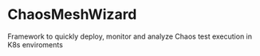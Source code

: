 # ChaosMeshWizard
Framework to quickly deploy, monitor and analyze Chaos test execution in K8s enviroments
